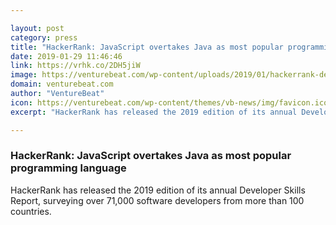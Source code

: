 ```yaml
---

layout: post
category: press
title: "HackerRank: JavaScript overtakes Java as most popular programming language"
date: 2019-01-29 11:46:46
link: https://vrhk.co/2DH5jiW
image: https://venturebeat.com/wp-content/uploads/2019/01/hackerrank-developer-skills-report-2019.png?w=1200&strip=all
domain: venturebeat.com
author: "VentureBeat"
icon: https://venturebeat.com/wp-content/themes/vb-news/img/favicon.ico
excerpt: "HackerRank has released the 2019 edition of its annual Developer Skills Report, surveying over 71,000 software developers from more than 100 countries."

---
```


### HackerRank: JavaScript overtakes Java as most popular programming language

HackerRank has released the 2019 edition of its annual Developer Skills Report, surveying over 71,000 software developers from more than 100 countries.